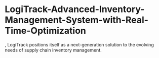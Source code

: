 # LogiTrack-Advanced-Inventory-Management-System-with-Real-Time-Optimization
, LogiTrack positions itself as a next-generation solution to the evolving needs of supply chain inventory management.
